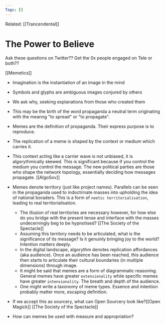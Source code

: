 ```yaml
---
Tags: []
---
```

Related: [[Trancendental]]
# The Power to Believe

Ask these questions on Twitter?? Get the 0x people engaged on Tele or both??

[[Memetics]]
- Imagination is the instantiation of an image in the mind
- Symbols and glyphs are ambiguous images conjured by others
- We ask why, seeking explanations from those who created them
- This may be the birth of the word propaganda a neutral term originating with the meanng "to spread" or "to propagate".
- Memes are the definition of propaganda. Their express purpose is to reproduce. 
- The replication of a meme is shaped by the context or medium 		which carries it. 
- This context acting like a carrier wave is not unbiased, it is algorythmically skewed. This is significant because if you control the medium you control the message. The new political parties are those who shape the network topology, essentially deciding how messages propagate. [[AlgoSov]]
- Memes denote territory (just like project names). Parallels can be seen in the propaganda used to indoctrinate masses into upholding the idea of national boraders. This is a form of `noetic territorialisation`, leading to real territorialisation.
	- The illusion of real territories are necessary however, for how else do you bridge with the present tense and interface with the masses undecerningly beg to be hypnotised? [[The Society of the Spectacle]]
	- Assuming this territory needs to be articulated, what is the significance of its message? Is it genuinly bringing joy to the world? Intention matters deeply.
	- In the digital landscape, algorythm denotes replication affordances (aka audience). Once an audience has been reached, this audience then starts to articulate their cultural boundaries (in multiple dimensions) through image.  
	- It might be said that memes are a form of diagrammatic reasoning. General memes have greater `extensionality` while specific memes have greater `intensionality`. The breath and depth of the audience. 
	- One might write a taxonomy of meme types. Essence and intention probably matter more, escaping definition. 

- If we accept this as sourcery, what can Open Sourcery look like?[[Open Magick]] [[The Society of the Spectacle]] 

- How can memes be used with measure and appropriation?

